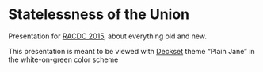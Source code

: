 # Statelessness of the Union

Presentation for [RACDC 2015](https://racdc.eventbrite.com), about everything old and new.

This presentation is meant to be viewed with [Deckset](http://decksetapp.com) theme “Plain Jane” in the white-on-green color scheme
